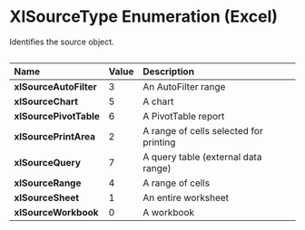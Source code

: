 
# XlSourceType Enumeration (Excel)

Identifies the source object.


## 





|**Name**|**Value**|**Description**|
|:-----|:-----|:-----|
|**xlSourceAutoFilter**|3|An AutoFilter range|
|**xlSourceChart**|5|A chart|
|**xlSourcePivotTable**|6|A PivotTable report|
|**xlSourcePrintArea**|2|A range of cells selected for printing|
|**xlSourceQuery**|7|A query table (external data range)|
|**xlSourceRange**|4|A range of cells|
|**xlSourceSheet**|1|An entire worksheet|
|**xlSourceWorkbook**|0|A workbook|
